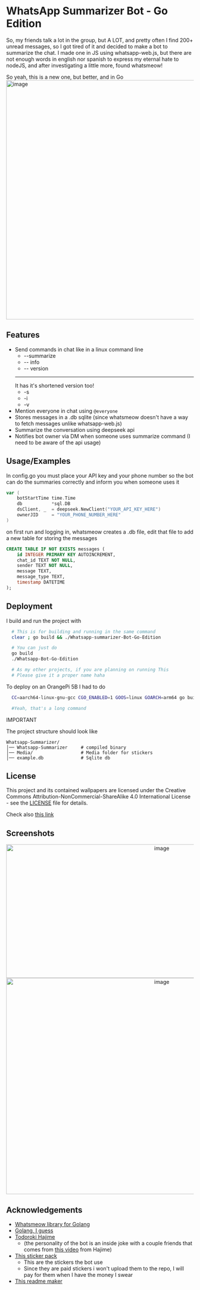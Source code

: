
# WhatsApp Summarizer Bot - Go Edition

So, my friends talk a lot in the group, but A LOT, and pretty often I find 200+ unread messages, so I got tired of it and decided to make a bot to summarize the chat. I made one in JS using whatsapp-web.js, but there are not enough words in english nor spanish to express my eternal hate to nodeJS, and after investigating a little more, found whatsmeow!

So yeah, this is a new one, but better, and in Go
<img width="1186" height="643" alt="image" src="https://github.com/user-attachments/assets/2e2e8abc-12f7-450d-bd3e-12a42b65860f" />


## Features

- Send commands in chat like in a linux command line
    - --summarize <n>
    - -- info
    - -- version
    ---
    It has it's shortened version too!
    - -s <n>
    - -i
    - -v
- Mention everyone in chat using `@everyone`
- Stores messages in a .db sqlite (since whatsmeow doesn't have a way to fetch messages unlike whatsapp-web.js) 
- Summarize the conversation using deepseek api
- Notifies bot owner via DM when someone uses summarize command (I need to be aware of the api usage)

## Usage/Examples
In config.go you must place your API key and your phone number so the bot can do the summaries correctly and inform you when someone uses it
```go
var (
	botStartTime time.Time
	db           *sql.DB
	dsClient, _  = deepseek.NewClient("YOUR_API_KEY_HERE")
	ownerJID     = "YOUR_PHONE_NUMBER_HERE"
)

```

on first run and logging in, whatsmeow creates a .db file, edit that file to add a new table for storing the messages
```sql
CREATE TABLE IF NOT EXISTS messages (
    id INTEGER PRIMARY KEY AUTOINCREMENT,
    chat_id TEXT NOT NULL,
    sender TEXT NOT NULL,
    message TEXT,
    message_type TEXT,
    timestamp DATETIME
);
```


## Deployment

I build and run the project with

```bash
  # This is for building and running in the same command
  clear ; go build && ./Whatsapp-summarizer-Bot-Go-Edition 

  # You can just do
  go build
  ./Whatsapp-Bot-Go-Edition

  # As my other projects, if you are planning on running This
  # Please give it a proper name haha
```


To deploy on an OrangePi 5B I had to do

```bash
  CC=aarch64-linux-gnu-gcc CGO_ENABLED=1 GOOS=linux GOARCH=arm64 go build -o ./OrangePiDeploy/Whatsapp-Summarizer-Bot .

  #Yeah, that's a long command
```

IMPORTANT

The project structure should look like 
```
Whatsapp-Summarizer/
│── Whatsapp-Summarizer     # compiled binary
│── Media/                  # Media folder for stickers
│── example.db              # Sqlite db
```
## License

This project and its contained wallpapers are licensed under the Creative Commons Attribution-NonCommercial-ShareAlike 4.0 International License - see the [LICENSE](LICENSE) file for details.

Check also [this link](https://creativecommons.org/licenses/by-nc-sa/4.0/)

## Screenshots

<div align="center">
	<img width="820" height="359" alt="image" src="https://github.com/user-attachments/assets/2107eb11-4a83-4b28-a119-fd4a44e78e47" />
	<img width="820" height="581" alt="image" src="https://github.com/user-attachments/assets/1bfe00c8-06ec-46eb-a55c-32f6cc814fc5" />
</div>

## Acknowledgements

 - [Whatsmeow library for Golang](https://github.com/tulir/whatsmeow)
 - [Golang, I guess](https://go.dev/)
 - [Todoroki Hajime](https://hololive.hololivepro.com/en/talents/todoroki-hajime/)
    - (the personality of the bot is an inside joke with a couple friends that comes from [this video](https://www.youtube.com/watch?v=DZTXaq23534&list=RDDZTXaq23534&start_radio=1) from Hajime)
- [This sticker pack](https://store.line.me/stickershop/product/29303803/en)
    - This are the stickers the bot use
    - Since they are paid stickers i won't upload them to the repo, I will pay for them when I have the money I swear
- [This readme maker](https://readme.so/es/editor)
